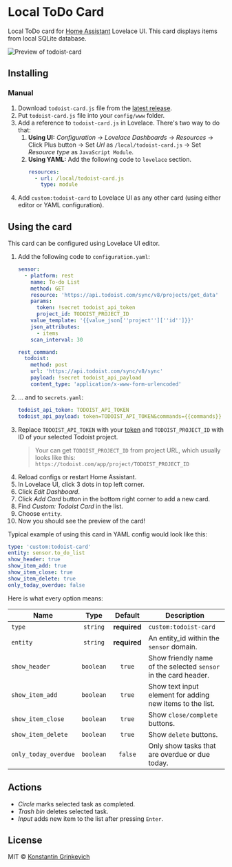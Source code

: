 # Local ToDo Card

Local ToDo card for [Home Assistant](https://www.home-assistant.io) Lovelace UI. This card displays items from local SQLite database.

![Preview of todoist-card](https://user-images.githubusercontent.com/34913257/108243361-a8ea8500-7156-11eb-8313-a149a7cf38b8.png)

## Installing

### Manual

1. Download `todoist-card.js` file from the [latest release](https://github.com/grinstantin/todoist-card/releases/latest).
2. Put `todoist-card.js` file into your `config/www` folder.
3. Add a reference to `todoist-card.js` in Lovelace. There's two way to do that:
   1. **Using UI:** _Configuration_ → _Lovelace Dashboards_ → _Resources_ → Click Plus button → Set _Url_ as `/local/todoist-card.js` → Set _Resource type_ as `JavaScript Module`.
   2. **Using YAML:** Add the following code to `lovelace` section.
      ```yaml
      resources:
        - url: /local/todoist-card.js
          type: module
      ```
4. Add `custom:todoist-card` to Lovelace UI as any other card (using either editor or YAML configuration).

## Using the card

This card can be configured using Lovelace UI editor.

1. Add the following code to `configuration.yaml`:
    ```yaml
    sensor:
      - platform: rest
        name: To-do List
        method: GET
        resource: 'https://api.todoist.com/sync/v8/projects/get_data'
        params:
          token: !secret todoist_api_token
          project_id: TODOIST_PROJECT_ID
        value_template: '{{value_json[''project''][''id'']}}'
        json_attributes:
          - items
        scan_interval: 30

    rest_command:
      todoist:
        method: post
        url: 'https://api.todoist.com/sync/v8/sync'
        payload: !secret todoist_api_payload
        content_type: 'application/x-www-form-urlencoded'
    ```
2. ... and to `secrets.yaml`:
    ```yaml
    todoist_api_token: TODOIST_API_TOKEN
    todoist_api_payload: token=TODOIST_API_TOKEN&commands={{commands}}
    ```
3. Replace `TODOIST_API_TOKEN` with your [token](https://todoist.com/prefs/integrations) and `TODOIST_PROJECT_ID` with ID of your selected Todoist project.
    > Your can get `TODOIST_PROJECT_ID` from project URL, which usually looks like this:
    `https://todoist.com/app/project/TODOIST_PROJECT_ID`
4. Reload configs or restart Home Assistant.
5. In Lovelace UI, click 3 dots in top left corner.
6. Click _Edit Dashboard_.
7. Click _Add Card_ button in the bottom right corner to add a new card.
8. Find _Custom: Todoist Card_ in the list.
9. Choose `entity`.
10. Now you should see the preview of the card!

Typical example of using this card in YAML config would look like this:

```yaml
type: 'custom:todoist-card'
entity: sensor.to_do_list
show_header: true
show_item_add: true
show_item_close: true
show_item_delete: true
only_today_overdue: false
```

Here is what every option means:

| Name                 |   Type    |   Default    | Description                                                     |
| -------------------- | :-------: | :----------: | --------------------------------------------------------------- |
| `type`               | `string`  | **required** | `custom:todoist-card`                                           |
| `entity`             | `string`  | **required** | An entity_id within the `sensor` domain.                        |
| `show_header`        | `boolean` | `true`       | Show friendly name of the selected `sensor` in the card header. |
| `show_item_add`      | `boolean` | `true`       | Show text input element for adding new items to the list.       |
| `show_item_close`    | `boolean` | `true`       | Show `close/complete` buttons.                                  |
| `show_item_delete`   | `boolean` | `true`       | Show `delete` buttons.                                          |
| `only_today_overdue` | `boolean` | `false`      | Only show tasks that are overdue or due today.                  |

## Actions

- _Circle_ marks selected task as completed.
- _Trash bin_ deletes selected task.
- _Input_ adds new item to the list after pressing `Enter`.

## License

MIT © [Konstantin Grinkevich](https://github.com/grinstantin)
